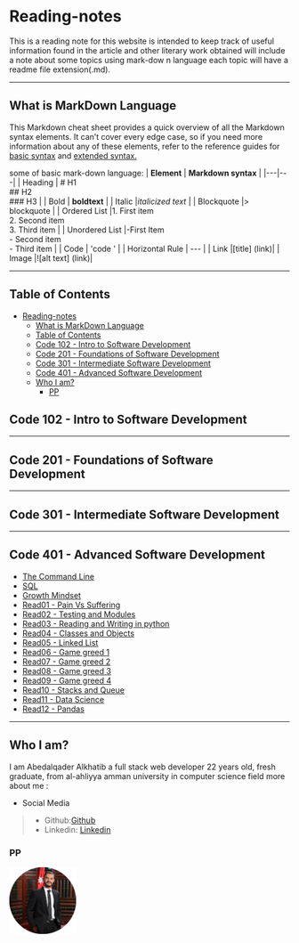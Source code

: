 # Reading-notes

This is a reading note for this website is intended to keep track of useful
information found in the article and other literary work obtained will include a note about some topics using mark-dow
n language
each topic will have a readme file extension(.md).

---

## What is MarkDown Language

This Markdown cheat sheet provides a quick overview of all the
Markdown syntax elements.
It can’t cover every edge case, so if you
need more information about any of these elements, refer to the
reference guides for [basic syntax](https://www.markdownguide.org/basic-syntax) and [extended syntax.](https://www.markdownguide.org/extended-syntax)

some of basic mark-down language:
|  **Element** | **Markdown syntax**   |
|---|---|
| Heading  | # H1 <br/> ## H2 <br/> ### H3   |
|  Bold |   **boldtext** |
|  Italic |*italicized text*   |
|  Blockquote |> blockquote    |
|  Ordered List |1. First item<br/>2. Second item<br/>3. Third item   |
|  Unordered List |-First Item <br/> - Second item <br/> - Third item  |
|  Code | 'code '    |
|  Horizontal Rule | --- |
|  Link |[title] (link)|
|  Image |![alt text] (link)|

---

## Table of Contents

- [Reading-notes](#reading-notes)
  - [What is MarkDown Language](#what-is-markdown-language)
  - [Table of Contents](#table-of-contents)
  - [Code 102 - Intro to Software Development](#code-102---intro-to-software-development)
  - [Code 201 - Foundations of Software Development](#code-201---foundations-of-software-development)
  - [Code 301 - Intermediate Software Development](#code-301---intermediate-software-development)
  - [Code 401 - Advanced Software Development](#code-401---advanced-software-development)
  - [Who I am?](#who-i-am)
    - [PP](#pp)

## Code 102 - Intro to Software Development

---

## Code 201 - Foundations of Software Development

---

## Code 301 - Intermediate Software Development

---

## Code 401 - Advanced Software Development

- [The Command Line](./commandLine/README.md)
- [SQL](./sql/README.md)
- [Growth Mindset](./Growth-Mindset/README.md)
- [Read01 - Pain Vs Suffering](./Read01/README.md)
- [Read02 - Testing and Modules](./Read02/README.md)
- [Read03 - Reading and Writing in python](./Read03/README.md)
- [Read04 - Classes and Objects](./Read04/README.md)
- [Read05 - Linked List](./Read05/README.md)
- [Read06 - Game greed 1](./Read06/README.md)
- [Read07 - Game greed 2](./Read07/README.md)
- [Read08 - Game greed 3](./Read08/README.md)
- [Read09 - Game greed 4](./Read09/README.md)
- [Read10 - Stacks and Queue](./Read10/README.md)
- [Read11 - Data Science](./Read11/README.md)
- [Read12 - Pandas](./Read12/README.md)

---

## Who I am?

I am Abedalqader Alkhatib a full stack web developer 22 years old, fresh graduate, from al-ahliyya amman university in computer science field
more about me :

* Social Media

> * Github:[Github](https://github.com/alkhatib99)
> * Linkedin: [Linkedin](https://www.linkedin.com/in/abdulqader-alkhatib-850453216/)
>
### PP

<img src="./assets/pp.png" style="width:120px;"/>
